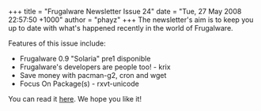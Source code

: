 +++
title = "Frugalware Newsletter Issue 24"
date = "Tue, 27 May 2008 22:57:50 +1000"
author = "phayz"
+++
The newsletter's aim is to keep you up to date with what's happened recently in the world of Frugalware.  

 Features of this issue include:
 * Frugalware 0.9 "Solaria" pre1 disponible
* Frugalware's developers are people too! - krix
* Save money with pacman-g2, cron and wget
* Focus On Package(s) - rxvt-unicode


 You can read it [here](/newsletter/24). We hope you like it!